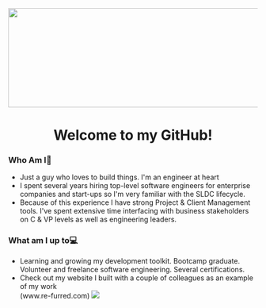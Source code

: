 <div align="center"><img src="https://user-images.githubusercontent.com/127683817/281920082-863a7c5e-1ea3-4091-92ac-c9686d255b44.jpg" width="800" height="200"></div>
<div align="center"><H1 style="text-align:center">Welcome to my GitHub!</H1></div>

<h3>Who Am I🤔</h3>
<ul>
<li>Just a guy who loves to build things.  I'm an engineer at heart</li>
<li>I spent several years hiring top-level software engineers for enterprise companies and start-ups so I'm very familiar with the SLDC lifecycle.</li>
<li>Because of this experience I have strong Project & Client Management tools.  I've spent extensive time interfacing with business stakeholders on C & VP levels as well as engineering leaders.</li>
</ul>
<h3>What am I up to💻</h3>
<ul>
<li>Learning and growing my development toolkit.  Bootcamp graduate.  Volunteer and freelance software engineering.  Several certifications. </li>
<li>Check out my website I built with a couple of colleagues as an example of my work </li>
  (www.re-furred.com)
  <img src="https://github.com/jnomad21/jnomad21/assets/127683817/f11dda33-9d56-4395-9114-f51e099d3488"
</ul>
<!--
**jnomad21/jnomad21** is a ✨ _special_ ✨ repository because its `README.md` (this file) appears on your GitHub profile.

Here are some ideas to get you started:

- 🔭 I’m currently working on ...
- 🌱 I’m currently learning ...
- 👯 I’m looking to collaborate on ...
- 🤔 I’m looking for help with ...
- 💬 Ask me about ...
- 📫 How to reach me: ...
- 😄 Pronouns: ...
- ⚡ Fun fact: ...
-->
